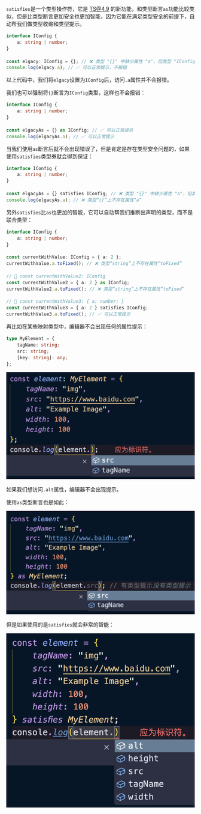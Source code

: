 `satisfies`是一个类型操作符，它是 TS@4.9 的新功能，和类型断言`as`功能比较类似，但是比类型断言更加安全也更加智能，因为它能在满足类型安全的前提下，自动帮我们做类型收缩和类型提示。

```typescript
interface IConfig {
    a: string | number;
}

const elgacy: IConfig = {}; // ❌ 类型 "{}" 中缺少属性 "a"，但类型 "IConfig" 中需要该属性
console.log(elgacy.a); // ✅ 可以正常提示，不报错
```

以上代码中，我们将`elgacy`设置为`IConfig`后，访问`.a`属性并不会报错。

我们也可以强制将`{}`断言为`IConfig`类型，这样也不会报错：

```typescript
interface IConfig {
    a: string | number;
}

const elgacyAs = {} as IConfig; // ✅ 可以正常提示
console.log(elgacyAs.a); // ✅ 可以正常提示
```

当我们使用`as`断言后就不会出现错误了，但是肯定是存在类型安全问题的，如果使用`satisfies`类型券就会得到保证：

```typescript
interface IConfig {
    a: string | number;
}

const elgacyAs = {} satisfies IConfig; // ❌ 类型 "{}" 中缺少属性 "a"，但类型 "IConfig" 中需要该属性
console.log(elgacyAs.a); // ❌ 类型“{}”上不存在属性“a”
```



另外`satisfies`比`as`也更加的智能，它可以自动帮我们推断出声明的类型，而不是联合类型：

```typescript
interface IConfig {
    a: string | number;
}

const currentWithValue: IConfig = { a: 2 };
currentWithValue.a.toFixed(); // ❌ 类型“string”上不存在属性“toFixed”

// 🤔 const currentWithValue2: IConfig
const currentWithValue2 = { a: 2 } as IConfig;
currentWithValue2.a.toFixed(); // ❌ 类型“string”上不存在属性“toFixed”

// 🤔 const currentWithValue3: { a: number; }
const currentWithValue3 = { a: 2 } satisfies IConfig;
currentWithValue3.a.toFixed(); // ✅ 可以正常提示
```



再比如在某些映射类型中，编辑器不会出现任何的属性提示：

```typescript
type MyElement = {
    tagName: string;
    src: string;
    [key: string]: any;
};
```

![](imgs/1732693926617-8c226bb4-c569-4a45-ab41-59c036036043.png)

如果我们想访问`.alt`属性，编辑器不会出现提示。

使用`as`类型断言也是如此：

![](imgs/1732694020820-02904e81-eb20-4bf0-91ef-a2b25a21fda6.png)



但是如果使用的是`satisfies`就会非常的智能：

![](imgs/1732694055724-ec7f393c-9b10-40f9-b65f-b52916391092.png)

